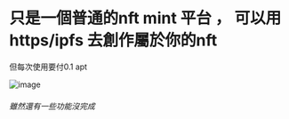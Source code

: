# 只是一個普通的nft mint 平台 ， 可以用https/ipfs 去創作屬於你的nft
但每次使用要付0.1 apt 

![image](https://github.com/yue1823/Move-Dapp/blob/main/100243250/sample1.jpeg)
###### 雖然還有一些功能沒完成

